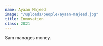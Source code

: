 ```yaml
---
name: Ayaan Majeed
image: "/uploads/people/ayaan-majeed.jpg"
title: Innovation
class: 2021
---
```


Sam manages money.
